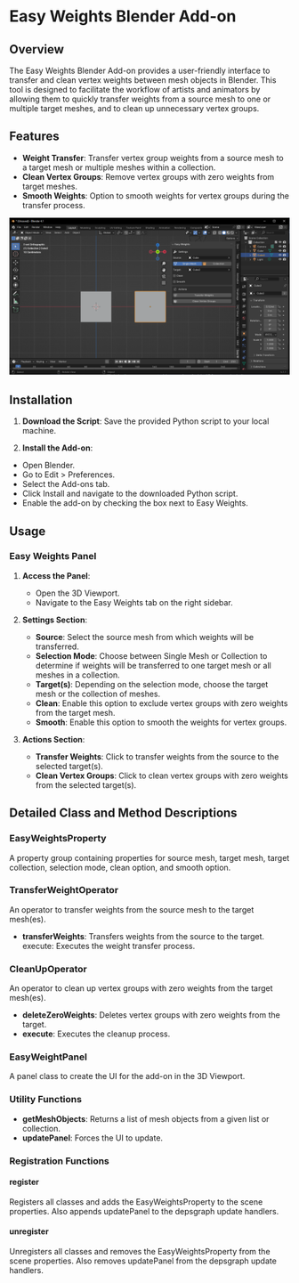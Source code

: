 # Easy Weights Blender Add-on

## Overview

The Easy Weights Blender Add-on provides a user-friendly interface to transfer and clean vertex weights between mesh objects in Blender. This tool is designed to facilitate the workflow of artists and animators by allowing them to quickly transfer weights from a source mesh to one or multiple target meshes, and to clean up unnecessary vertex groups.

## Features

- **Weight Transfer**: Transfer vertex group weights from a source mesh to a target mesh or multiple meshes within a collection.
- **Clean Vertex Groups**: Remove vertex groups with zero weights from target meshes.
- **Smooth Weights**: Option to smooth weights for vertex groups during the transfer process.

<img src='easyweights.png' title='preview' width='' alt='preview' />

## Installation

1. **Download the Script**: Save the provided Python script to your local machine.

2. **Install the Add-on**:

- Open Blender.
- Go to Edit > Preferences.
- Select the Add-ons tab.
- Click Install and navigate to the downloaded Python script.
- Enable the add-on by checking the box next to Easy Weights.

## Usage

### Easy Weights Panel

1. **Access the Panel**:

   - Open the 3D Viewport.
   - Navigate to the Easy Weights tab on the right sidebar.

2. **Settings Section**:

   - **Source**: Select the source mesh from which weights will be transferred.
   - **Selection Mode**: Choose between Single Mesh or Collection to determine if weights will be transferred to one target mesh or all meshes in a collection.
   - **Target(s)**: Depending on the selection mode, choose the target mesh or the collection of meshes.
   - **Clean**: Enable this option to exclude vertex groups with zero weights from the target mesh.
   - **Smooth**: Enable this option to smooth the weights for vertex groups.

3. **Actions Section**:

   - **Transfer Weights**: Click to transfer weights from the source to the selected target(s).
   - **Clean Vertex Groups**: Click to clean vertex groups with zero weights from the selected target(s).

## Detailed Class and Method Descriptions

### EasyWeightsProperty

A property group containing properties for source mesh, target mesh, target collection, selection mode, clean option, and smooth option.

### TransferWeightOperator

An operator to transfer weights from the source mesh to the target mesh(es).

- **transferWeights**: Transfers weights from the source to the target.
  execute: Executes the weight transfer process.

### CleanUpOperator

An operator to clean up vertex groups with zero weights from the target mesh(es).

- **deleteZeroWeights**: Deletes vertex groups with zero weights from the target.
- **execute**: Executes the cleanup process.

### EasyWeightPanel

A panel class to create the UI for the add-on in the 3D Viewport.

### Utility Functions

- **getMeshObjects**: Returns a list of mesh objects from a given list or collection.
- **updatePanel**: Forces the UI to update.

### Registration Functions

#### register

Registers all classes and adds the EasyWeightsProperty to the scene properties. Also appends updatePanel to the depsgraph update handlers.

#### unregister

Unregisters all classes and removes the EasyWeightsProperty from the scene properties. Also removes updatePanel from the depsgraph update handlers.
